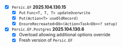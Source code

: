 - [x] `Persic.EF` **2025.104.130.15**
    - [x] `Put` `Func<T, T, T> updateOverwrite`
    - [x] `Put(Action<T> useOldRecord)`
    - [x] `EnsureRecreaated<Db>(Action<Task<Db>>? setup)`
- [x] `Persic.EF.Postgres` **2025.104.130.6**
    - [x] Overload allowing additional options override
    - [x] Fresh version of `Persic.EF`